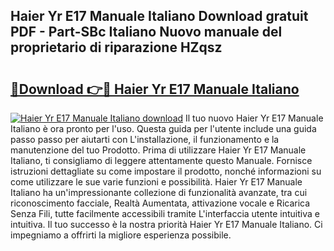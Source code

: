 ## Haier Yr E17 Manuale Italiano Download gratuit PDF - Part-SBc Italiano Nuovo manuale del proprietario di riparazione HZqsz

# <h2><a href="http://df9kjug.blite.top/?on=Haier+Yr+E17+Manuale+Italiano">🔗Download 👉🔴 Haier Yr E17 Manuale Italiano</a></h2>

[![Haier Yr E17 Manuale Italiano download](https://i.imgur.com/lujVjoI.png)](http://df9kjug.blite.top/?on=Haier+Yr+E17+Manuale+Italiano)
Il tuo nuovo Haier Yr E17 Manuale Italiano è ora pronto per l'uso. Questa guida per l'utente include una guida passo passo per aiutarti con L'installazione, il funzionamento e la manutenzione del tuo Prodotto. Prima di utilizzare Haier Yr E17 Manuale Italiano, ti consigliamo di leggere attentamente questo Manuale. Fornisce istruzioni dettagliate su come impostare il prodotto, nonché informazioni su come utilizzare le sue varie funzioni e possibilità. Haier Yr E17 Manuale Italiano ha un'impressionante collezione di funzionalità avanzate, tra cui riconoscimento facciale, Realtà Aumentata, attivazione vocale e Ricarica Senza Fili, tutte facilmente accessibili tramite L'interfaccia utente intuitiva e intuitiva. Il tuo successo è la nostra priorità Haier Yr E17 Manuale Italiano. Ci impegniamo a offrirti la migliore esperienza possibile.
